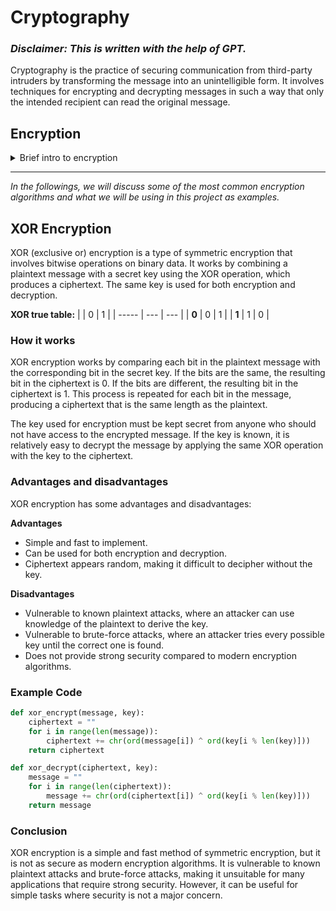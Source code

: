 # Cryptography
### *Disclaimer: This is written with the help of GPT.*

Cryptography is the practice of securing communication from third-party intruders by transforming the message into an unintelligible form. It involves techniques for encrypting and decrypting messages in such a way that only the intended recipient can read the original message.

## Encryption

<details><summary>Brief intro to encryption</summary>

Encryption is the process of converting plain text into a coded message that is unreadable by anyone except the intended recipient. The process involves using an algorithm and a key to transform the original message into a ciphertext. There are two main types of encryption:

### Symmetric Encryption
In symmetric encryption, the same key is used for both encryption and decryption. The key is shared between the sender and the recipient, and it must be kept secret from anyone else. Examples of symmetric encryption algorithms include Advanced Encryption Standard (AES), Data Encryption Standard (DES), and Triple DES.

### Asymmetric Encryption
In asymmetric encryption, two different keys are used for encryption and decryption. The public key is used for encrypting the message, while the private key is used for decrypting the message. The public key is shared with anyone who wants to send a message, while the private key is kept secret by the recipient. Examples of asymmetric encryption algorithms include RSA and Elliptic Curve Cryptography (ECC).

### Hashing
Hashing is the process of converting a message or data into a fixed-length value, known as a hash value or digest. Hash functions are one-way functions, meaning that it is easy to compute the hash value from the original message, but it is virtually impossible to derive the original message from the hash value. Hashing is used to verify the integrity of data and to ensure that it has not been tampered with.

### Digital Signatures
A digital signature is a mathematical technique used to ensure the authenticity and integrity of a message or document. It involves using a private key to sign the message or document, which creates a unique digital signature. The digital signature can be verified using the corresponding public key to ensure that the message has not been tampered with and that it was indeed sent by the intended sender.

### Applications of Cryptography
Cryptography is used in many applications, including:

* Secure communication between two parties over an insecure network
* Secure storage of sensitive data
* Digital signatures for electronic transactions and contracts
* Password storage and verification
* Secure online banking and e-commerce transactions
* Protection of intellectual property and trade secrets

In summary, cryptography plays a crucial role in securing communication and protecting sensitive data in the digital age.

</details>

---

*In the followings, we will discuss some of the most common encryption algorithms and what we will be using in this project as examples.*

## XOR Encryption

XOR (exclusive or) encryption is a type of symmetric encryption that involves bitwise operations on binary data. It works by combining a plaintext message with a secret key using the XOR operation, which produces a ciphertext. The same key is used for both encryption and decryption.

**XOR true table:**
|       | 0   | 1   |
| ----- | --- | --- |
| **0** | 0   | 1   |
| **1** | 1   | 0   |


### How it works
XOR encryption works by comparing each bit in the plaintext message with the corresponding bit in the secret key. If the bits are the same, the resulting bit in the ciphertext is 0. If the bits are different, the resulting bit in the ciphertext is 1. This process is repeated for each bit in the message, producing a ciphertext that is the same length as the plaintext.

The key used for encryption must be kept secret from anyone who should not have access to the encrypted message. If the key is known, it is relatively easy to decrypt the message by applying the same XOR operation with the key to the ciphertext.

### Advantages and disadvantages
XOR encryption has some advantages and disadvantages:

**Advantages**

* Simple and fast to implement.
* Can be used for both encryption and decryption.
* Ciphertext appears random, making it difficult to decipher without the key.
  
**Disadvantages**

* Vulnerable to known plaintext attacks, where an attacker can use knowledge of the plaintext to derive the key.
* Vulnerable to brute-force attacks, where an attacker tries every possible key until the correct one is found.
* Does not provide strong security compared to modern encryption algorithms.

### Example Code
```python
def xor_encrypt(message, key):
    ciphertext = ""
    for i in range(len(message)):
        ciphertext += chr(ord(message[i]) ^ ord(key[i % len(key)]))
    return ciphertext

def xor_decrypt(ciphertext, key):
    message = ""
    for i in range(len(ciphertext)):
        message += chr(ord(ciphertext[i]) ^ ord(key[i % len(key)]))
    return message
```

### Conclusion
XOR encryption is a simple and fast method of symmetric encryption, but it is not as secure as modern encryption algorithms. It is vulnerable to known plaintext attacks and brute-force attacks, making it unsuitable for many applications that require strong security. However, it can be useful for simple tasks where security is not a major concern.